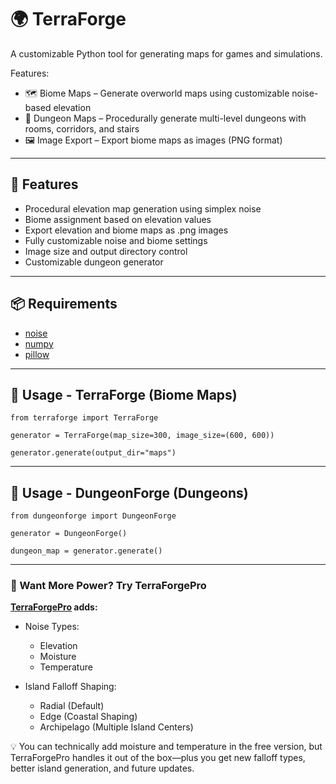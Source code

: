 # 🌍 TerraForge
A customizable Python tool for generating maps for games and simulations.

Features:
* 🗺️ Biome Maps – Generate overworld maps using customizable noise-based elevation
* 🏰 Dungeon Maps – Procedurally generate multi-level dungeons with rooms, corridors, and stairs
* 🖼️ Image Export – Export biome maps as images (PNG format)

***

## 🧰 Features
* Procedural elevation map generation using simplex noise
* Biome assignment based on elevation values
* Export elevation and biome maps as .png images
* Fully customizable noise and biome settings
* Image size and output directory control
* Customizable dungeon generator

***

## 📦 Requirements
* [noise](https://pypi.org/project/noise/)
* [numpy](https://pypi.org/project/numpy/)
* [pillow](https://pypi.org/project/pillow/)

***

## 🚀 Usage - TerraForge (Biome Maps)
`from terraforge import TerraForge`

`generator = TerraForge(map_size=300, image_size=(600, 600))`

`generator.generate(output_dir="maps")`

***

## 🚀 Usage - DungeonForge (Dungeons)
`from dungeonforge import DungeonForge`

`generator = DungeonForge()`

`dungeon_map = generator.generate()`

***
### 🚀 Want More Power? Try TerraForgePro
**[TerraForgePro](https://gum.co/u/rwq2bbml) adds:**
- Noise Types:
  - Elevation
  - Moisture
  - Temperature
 
- Island Falloff Shaping:
  - Radial (Default)
  - Edge (Coastal Shaping)
  - Archipelago (Multiple Island Centers)

💡 You can technically add moisture and temperature in the free version, but TerraForgePro handles it out of the box—plus you get new falloff types, better island generation, and future updates.
